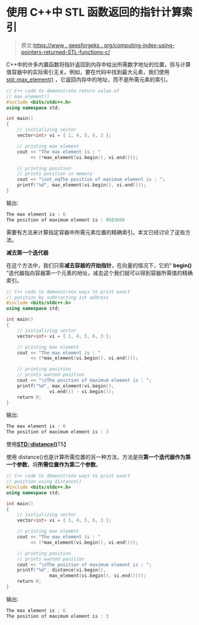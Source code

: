 # 使用 C++中 STL 函数返回的指针计算索引

> 原文:[https://www . geesforgeks . org/computing-index-using-pointers-returned-STL-functions-c/](https://www.geeksforgeeks.org/computing-index-using-pointers-returned-stl-functions-c/)

C++中的许多内置函数将指针返回到内存中给出所需数字地址的位置，但与计算值容器中的实际索引无关。例如，要在代码中找到最大元素，我们使用 [std::max_element()](https://www.geeksforgeeks.org/stdmax_element-in-cpp/) ，它返回内存中的地址，而不是所需元素的索引。

```cpp
// C++ code to demonstrate return value of
// max_element()
#include <bits/stdc++.h>
using namespace std;

int main()
{
    // initializing vector
    vector<int> vi = { 1, 4, 5, 6, 3 };

    // printing max element
    cout << "The max element is : " 
         << (*max_element(vi.begin(), vi.end()));

    // printing position
    // prints position in memory
    cout << "\not_eqThe position of maximum element is : ";
    printf("%d", max_element(vi.begin(), vi.end()));
}
```

输出:

```cpp
The max element is : 6
The position of maximum element is : 9583660

```

需要有方法来计算指定容器中所需元素位置的精确索引。本文已经讨论了这些方法。

**减去第一个迭代器**

在这个方法中，我们只需**减去容器的开始指针**，在向量的情况下，它的“ **begin()** ”迭代器指向容器第一个元素的地址，减去这个我们就可以得到容器所需值的精确索引。

```cpp
// C++ code to demonstrate ways to print exact 
// position by subtracting 1st address
#include <bits/stdc++.h>
using namespace std;

int main()
{
    // initializing vector
    vector<int> vi = { 1, 4, 5, 6, 3 };

    // printing max element
    cout << "The max element is : " 
         << (*max_element(vi.begin(), vi.end()));

    // printing position
    // prints wanted position
    cout << "\nThe position of maximum element is : ";
    printf("%d", max_element(vi.begin(), 
                vi.end()) - vi.begin());
    return 0;
}
```

输出:

```cpp
The max element is : 6
The position of maximum element is : 3

```

使用[**STD::distance()**](https://www.geeksforgeeks.org/stddistance-in-c/)T5】

使用 distance()也是计算所需位置的另一种方法，方法是将**第一个迭代器作为第一个参数**，将**所需位置作为第二个参数**。

```cpp
// C++ code to demonstrate ways to print exact 
// position using distance()
#include <bits/stdc++.h>
using namespace std;

int main()
{
    // initializing vector
    vector<int> vi = { 1, 4, 5, 6, 3 };

    // printing max element
    cout << "The max element is : " 
         << (*max_element(vi.begin(), vi.end()));

    // printing position
    // prints wanted position
    cout << "\nThe position of maximum element is : ";
    printf("%d", distance(vi.begin(), 
                max_element(vi.begin(), vi.end())));
    return 0;
}
```

输出:

```cpp
The max element is : 6
The position of maximum element is : 3

```